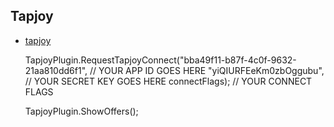 ## Tapjoy

+ [tapjoy](http://home.tapjoy.com/tech?lang=zh)

	
	
	
	TapjoyPlugin.RequestTapjoyConnect("bba49f11-b87f-4c0f-9632-21aa810dd6f1",			// YOUR APP ID GOES HERE
                                       "yiQIURFEeKm0zbOggubu",							// YOUR SECRET KEY GOES HERE
                                       connectFlags);                					// YOUR CONNECT FLAGS
                                       
	TapjoyPlugin.ShowOffers();
	
